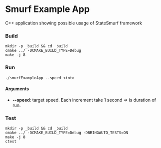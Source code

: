 # Smurf Example App
C++ application showing possible usage of StateSmurf framework

### Build
```
mkdir -p _build && cd _build
cmake ../ -DCMAKE_BUILD_TYPE=Debug
make -j 8
```
### Run
```
./smurfExampleApp --speed <int>
```
#### Arguments
- **--speed**: target speed. Each increment take 1 second => is duration of run.

### Test
```
mkdir -p _build && cd _build
cmake ../ -DCMAKE_BUILD_TYPE=Debug -DBRINGAUTO_TESTS=ON
make -j 8
ctest
```